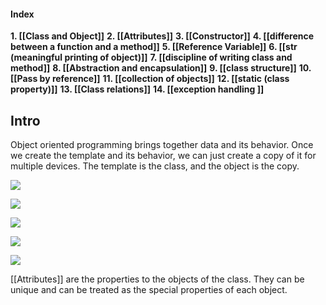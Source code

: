 

#### Index 

**1. [[Class and Object]]**
**2. [[Attributes]]**
**3. [[Constructor]]**
**4. [[difference between a function and a method]]**
**5. [[Reference Variable]]**
**6. [[__str__ (meaningful  printing of object)]]**
**7. [[discipline of writing class and method]]**
**8. [[Abstraction and encapsulation]]**
**9. [[class structure]]**
**10. [[Pass by reference]]**
**11. [[collection of objects]]**
**12. [[static (class property)]]**
**13. [[Class relations]]**
**14. [[exception handling ]]**

## Intro 
 Object oriented programming brings together data and its behavior. Once we create the template and its behavior, we can just create a copy of it for multiple devices. The template is the class, and the object is the copy.



![](https://lh6.googleusercontent.com/wUHmkXzPeWhrmCWZ-J1Rho8_bESJmXZ_TNEqiuNxg2b_RFwejnZpt_P47fgNcy0NhCnOcJtAj0a4xjBWs15-z-qN3phe9Yx354GCqrxM06KbI3nkfa_ephJeLk1OeM0XpuHKPW-9Jm6on9MO8Q3Yr8E)

![](https://lh5.googleusercontent.com/PWkHYsX-gq8UzEQ9mhEYqwwwTfcoPXnIJMEbD3uxGmiyCl4hjtVC4YJq8XGukfzA2XMa9SBJjr16ztHTC5V0ywYt0SkQQkBsiYY2bVh_R9XHEimkD9xtN2cnjiOL81l_P0M7m8CUBSySTPxsFxnpWWQ)

**![](https://lh5.googleusercontent.com/K0D6pJ1YZM3xiCcx0uXyL56sokEzHV0tzaSy--3QhGT3Qg3SPyBhTAmC1mO10Fs_NIVDwKGUOPDc-dh-vMI8S5QJhSeG976NYyn1oQ6ToHIb8xfvuoiMGiQTIq_cn2oN_lRLTZsDsWfPC2pdEJKK3pE)**

**![](https://lh4.googleusercontent.com/3lM--FubCwHcCdIy2TRkpNvIvjgB0SdU3J08LUjyd_XiRhBcXmy7qxOBfpqurVXfdJdakX1DaM5_r7uKLl1XC-bw0Rf3FqJaiecuib8rXli7LQf4dwK6gRzsyBIp7v1J4estIWqAU8g6bf6Iwez1tWQ)**

**![](https://lh3.googleusercontent.com/Wp_ZE2O_2fCvTtMbm04wc_BsYMsNnA4zXXGiKjez4Imu-61Zcl-h1_U8Pfu6PZVZS0e09FGePzu9qgCvs9c-D8c_SRsWxnD_YwQzkhAoxn5qWlc9WF91K48IdJvuVToUBNPS3VzKDA_5GXRQo0ZwTMo)**


[[Attributes]] are the properties to the objects of the class. They can be unique and can be treated as the special properties of each object.